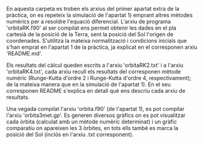 En aquesta carpeta es troben els arxius del primer apartat extra de la pràctica, on es repeteix la simulació de l'apartat 1) emprant altres mètodes numèrics per a resoldre l'equació diferencial. L'arxiu de programa 'orbitaRK.f90' al ser compilat ens permet obtenir les dades en el pla cartesià de la posició de la Terra, sent la posició del Sol l'origen de coordenades. S'utilitza la mateixa normalització i condicions inicials que s'han emprat en l'apartat 1 de la pràctica, ja explicat en el corresponen arxiu 'README.md'.

Els resultats del càlcul queden escrits a l'arxiu 'orbitaRK2.txt' i a l'arxiu 'orbitaRK4.txt', cada arxiu recull els resultats del corresponen mètode numèric (Runge-Kutta d'ordre 2 i Runge-Kutta d'ordre 4, respectivament); de la mateixa manera que en la simulació de l'apartat 1). En el seu corresponen README s'explica en detall què ens descriu cada arxiu de resultats. 

Una vegada compilat l'arxiu 'orbita.f90' (de l'apartat 1), es pot compilar l'arxiu 'orbita3met.gp'. Es generen diversos gràfics on es pot visualitzar cada òrbita (calculat amb un mètode numèric determinat) i un gràfic comparatiu on apareixen les 3 òrbites, en tots ells també es marca la posició del Sol (inclós en l'arxiu .txt corresponent).
